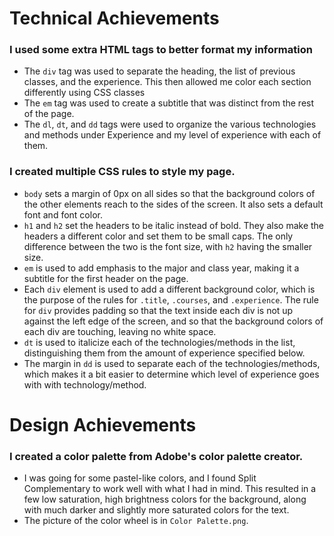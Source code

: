 # Technical Achievements

### I used some extra HTML tags to better format my information
- The `div` tag was used to separate the heading, the list of previous classes, and the
experience. This then allowed me color each section differently using CSS classes
- The `em` tag was used to create a subtitle that was distinct from the rest of the page.
- The `dl`, `dt`, and `dd` tags were used to organize the various technologies and methods
under Experience and my level of experience with each of them.

### I created multiple CSS rules to style my page.
- `body` sets a margin of 0px on all sides so that the background colors
of the other elements reach to the sides of the screen. It also sets a default font and 
font color.
- `h1` and `h2` set the headers to be italic instead of bold. They also make the headers
a different color and set them to be small caps. The only difference between the two
is the font size, with `h2` having the smaller size.
- `em` is used to add emphasis to the major and class year, making it a subtitle for the
first header on the page.
- Each `div` element is used to add a different background color, which is the purpose of
the rules for `.title`, `.courses`, and `.experience`. The rule for `div` provides padding
so that the text inside each div is not up against the left edge of the screen, and so that
the background colors of each div are touching, leaving no white space.
- `dt` is used to italicize each of the technologies/methods in the list, distinguishing them
from the amount of experience specified below.
- The margin in `dd` is used to separate each of the technologies/methods, which makes it a
bit easier to determine which level of experience goes with with technology/method.

# Design Achievements
### I created a color palette from Adobe's color palette creator.
- I was going for some pastel-like colors, and I found Split Complementary to work well
with what I had in mind. This resulted in a few low saturation, high brightness colors
for the background, along with much darker and slightly more saturated colors for the text.
- The picture of the color wheel is in `Color Palette.png`.